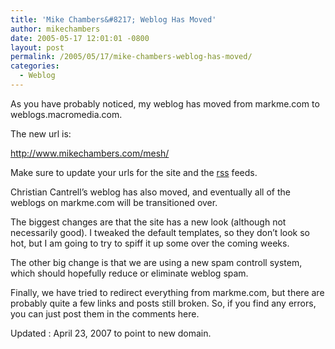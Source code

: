 ```yaml
---
title: 'Mike Chambers&#8217; Weblog Has Moved'
author: mikechambers
date: 2005-05-17 12:01:01 -0800
layout: post
permalink: /2005/05/17/mike-chambers-weblog-has-moved/
categories:
  - Weblog
---
```



As you have probably noticed, my weblog has moved from markme.com to weblogs.macromedia.com.

The new url is:

<http://www.mikechambers.com/mesh/>

Make sure to update your urls for the site and the [rss][1] feeds.

Christian Cantrell&#8217;s weblog has also moved, and eventually all of the weblogs on markme.com will be transitioned over.

The biggest changes are that the site has a new look (although not necessarily good). I tweaked the default templates, so they don&#8217;t look so hot, but I am going to try to spiff it up some over the coming weeks.

The other big change is that we are using a new spam controll system, which should hopefully reduce or eliminate weblog spam.

Finally, we have tried to redirect everything from markme.com, but there are probably quite a few links and posts still broken. So, if you find any errors, you can just post them in the comments here.

Updated : April 23, 2007 to point to new domain.

 [1]: http://feeds.feedburner.com/MikeChambers